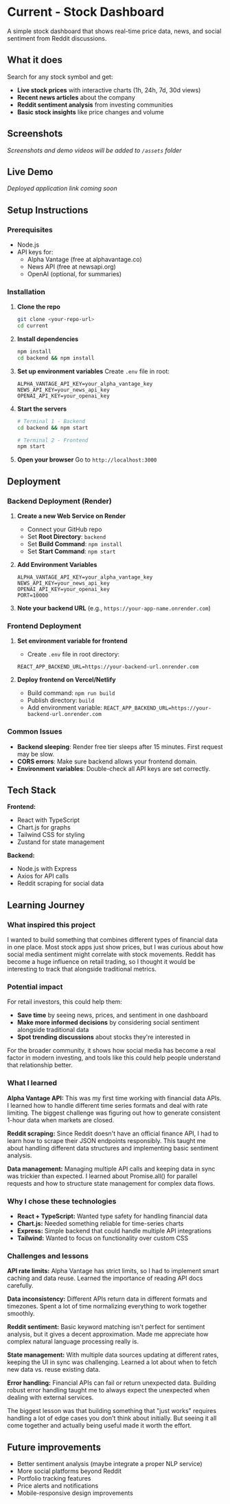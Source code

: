 # Current - Stock Dashboard

A simple stock dashboard that shows real-time price data, news, and social sentiment from Reddit discussions.

## What it does

Search for any stock symbol and get:
- **Live stock prices** with interactive charts (1h, 24h, 7d, 30d views)
- **Recent news articles** about the company
- **Reddit sentiment analysis** from investing communities
- **Basic stock insights** like price changes and volume

## Screenshots

*Screenshots and demo videos will be added to `/assets` folder*

## Live Demo

*Deployed application link coming soon*

## Setup Instructions

### Prerequisites
- Node.js
- API keys for:
  - Alpha Vantage (free at alphavantage.co)
  - News API (free at newsapi.org)
  - OpenAI (optional, for summaries)

### Installation

1. **Clone the repo**
   ```bash
   git clone <your-repo-url>
   cd current
   ```

2. **Install dependencies**
   ```bash
   npm install
   cd backend && npm install
   ```

3. **Set up environment variables**
   Create `.env` file in root:
   ```
   ALPHA_VANTAGE_API_KEY=your_alpha_vantage_key
   NEWS_API_KEY=your_news_api_key
   OPENAI_API_KEY=your_openai_key
   ```

4. **Start the servers**
   ```bash
   # Terminal 1 - Backend
   cd backend && npm start
   
   # Terminal 2 - Frontend  
   npm start
   ```

5. **Open your browser**
   Go to `http://localhost:3000`

## Deployment

### Backend Deployment (Render)

1. **Create a new Web Service on Render**
   - Connect your GitHub repo
   - Set **Root Directory**: `backend`
   - Set **Build Command**: `npm install`
   - Set **Start Command**: `npm start`

2. **Add Environment Variables**
   ```
   ALPHA_VANTAGE_API_KEY=your_alpha_vantage_key
   NEWS_API_KEY=your_news_api_key
   OPENAI_API_KEY=your_openai_key
   PORT=10000
   ```

3. **Note your backend URL** (e.g., `https://your-app-name.onrender.com`)

### Frontend Deployment 

1. **Set environment variable for frontend**
   - Create `.env` file in root directory:
   ```
   REACT_APP_BACKEND_URL=https://your-backend-url.onrender.com
   ```

2. **Deploy frontend on Vercel/Netlify**
   - Build command: `npm run build`
   - Publish directory: `build`
   - Add environment variable: `REACT_APP_BACKEND_URL=https://your-backend-url.onrender.com`

### Common Issues

- **Backend sleeping**: Render free tier sleeps after 15 minutes. First request may be slow.
- **CORS errors**: Make sure backend allows your frontend domain.
- **Environment variables**: Double-check all API keys are set correctly.

## Tech Stack

**Frontend:**
- React with TypeScript
- Chart.js for graphs
- Tailwind CSS for styling
- Zustand for state management

**Backend:**
- Node.js with Express
- Axios for API calls
- Reddit scraping for social data

## Learning Journey

### What inspired this project

I wanted to build something that combines different types of financial data in one place. Most stock apps just show prices, but I was curious about how social media sentiment might correlate with stock movements. Reddit has become a huge influence on retail trading, so I thought it would be interesting to track that alongside traditional metrics.

### Potential impact

For retail investors, this could help them:
- **Save time** by seeing news, prices, and sentiment in one dashboard
- **Make more informed decisions** by considering social sentiment alongside traditional data
- **Spot trending discussions** about stocks they're interested in

For the broader community, it shows how social media has become a real factor in modern investing, and tools like this could help people understand that relationship better.

### What I learned

**Alpha Vantage API:** This was my first time working with financial data APIs. I learned how to handle different time series formats and deal with rate limiting. The biggest challenge was figuring out how to generate consistent 1-hour data when markets are closed.

**Reddit scraping:** Since Reddit doesn't have an official finance API, I had to learn how to scrape their JSON endpoints responsibly. This taught me about handling different data structures and implementing basic sentiment analysis.

**Data management:** Managing multiple API calls and keeping data in sync was trickier than expected. I learned about Promise.all() for parallel requests and how to structure state management for complex data flows.

### Why I chose these technologies

- **React + TypeScript:** Wanted type safety for handling financial data
- **Chart.js:** Needed something reliable for time-series charts
- **Express:** Simple backend that could handle multiple API integrations
- **Tailwind:** Wanted to focus on functionality over custom CSS

### Challenges and lessons

**API rate limits:** Alpha Vantage has strict limits, so I had to implement smart caching and data reuse. Learned the importance of reading API docs carefully.

**Data inconsistency:** Different APIs return data in different formats and timezones. Spent a lot of time normalizing everything to work together smoothly.

**Reddit sentiment:** Basic keyword matching isn't perfect for sentiment analysis, but it gives a decent approximation. Made me appreciate how complex natural language processing really is.

**State management:** With multiple data sources updating at different rates, keeping the UI in sync was challenging. Learned a lot about when to fetch new data vs. reuse existing data.

**Error handling:** Financial APIs can fail or return unexpected data. Building robust error handling taught me to always expect the unexpected when dealing with external services.

The biggest lesson was that building something that "just works" requires handling a lot of edge cases you don't think about initially. But seeing it all come together and actually being useful made it worth the effort.

## Future improvements

- Better sentiment analysis (maybe integrate a proper NLP service)
- More social platforms beyond Reddit
- Portfolio tracking features
- Price alerts and notifications
- Mobile-responsive design improvements
